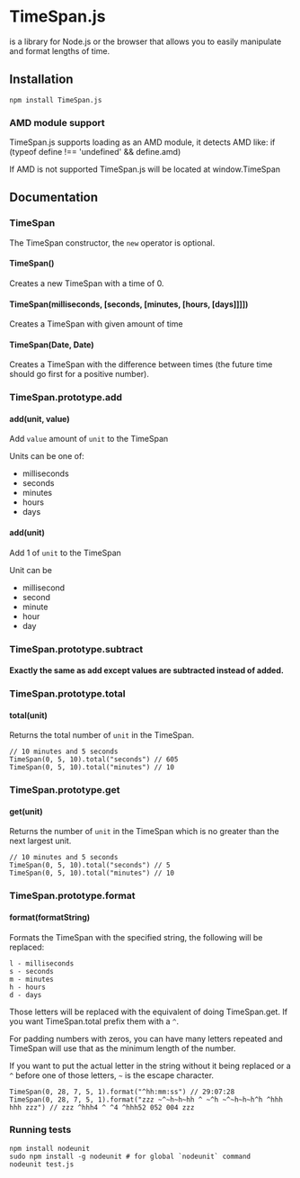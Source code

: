 # TimeSpan.js

is a library for Node.js or the browser that allows you to easily manipulate and format lengths of time.

## Installation

	npm install TimeSpan.js

### AMD module support

TimeSpan.js supports loading as an AMD module, it detects AMD like:
	if (typeof define !== 'undefined' && define.amd)

If AMD is not supported TimeSpan.js will be located at window.TimeSpan

## Documentation


### TimeSpan

The TimeSpan constructor, the `new` operator is optional.

#### TimeSpan()

Creates a new TimeSpan with a time of 0.

#### TimeSpan(milliseconds, [seconds, [minutes, [hours, [days]]]])

Creates a TimeSpan with given amount of time

#### TimeSpan(Date, Date)

Creates a TimeSpan with the difference between times (the future time should go first for a positive number).


### TimeSpan.prototype.add

#### add(unit, value)

Add `value` amount of `unit` to the TimeSpan

Units can be one of:
- milliseconds
- seconds
- minutes
- hours
- days

#### add(unit)

Add 1 of `unit` to the TimeSpan

Unit can be
- millisecond
- second
- minute
- hour
- day

### TimeSpan.prototype.subtract

#### Exactly the same as add except values are subtracted instead of added.


### TimeSpan.prototype.total

#### total(unit)

Returns the total number of `unit` in the TimeSpan.

	// 10 minutes and 5 seconds
	TimeSpan(0, 5, 10).total("seconds") // 605
	TimeSpan(0, 5, 10).total("minutes") // 10

### TimeSpan.prototype.get

#### get(unit)

Returns the number of `unit` in the TimeSpan which is no greater than the next largest unit.

	// 10 minutes and 5 seconds
	TimeSpan(0, 5, 10).total("seconds") // 5
	TimeSpan(0, 5, 10).total("minutes") // 10


### TimeSpan.prototype.format

#### format(formatString)

Formats the TimeSpan with the specified string, the following will be replaced:

	l - milliseconds
	s - seconds
	m - minutes
	h - hours
	d - days

Those letters will be replaced with the equivalent of doing TimeSpan.get.
If you want TimeSpan.total prefix them with a `^`.

For padding numbers with zeros, you can have many letters repeated and TimeSpan will use that as the minimum length of the number.

If you want to put the actual letter in the string without it being replaced or a `^` before one of those letters, `~` is the escape character.
	
	TimeSpan(0, 28, 7, 5, 1).format("^hh:mm:ss") // 29:07:28
	TimeSpan(0, 28, 7, 5, 1).format("zzz ~^~h~h~hh ^ ~^h ~^~h~h~h^h ^hhh hhh zzz") // zzz ^hhh4 ^ ^4 ^hhh52 052 004 zzz



### Running tests
	
	npm install nodeunit
	sudo npm install -g nodeunit # for global `nodeunit` command
	nodeunit test.js
